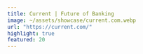 ```yaml
---
title: Current | Future of Banking
image: ~/assets/showcase/current.com.webp
url: "https://current.com/"
highlight: true
featured: 20
---
```

